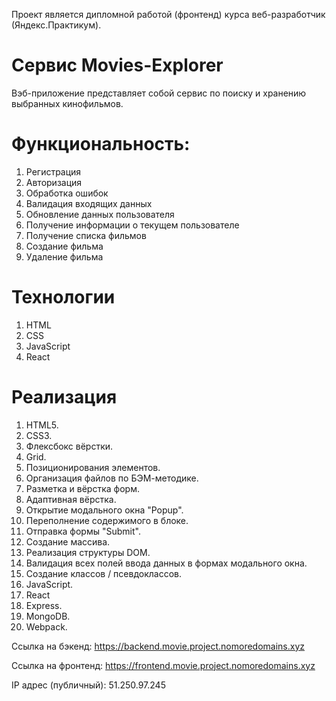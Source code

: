 Проект является дипломной работой (фронтенд) курса веб-разработчик (Яндекс.Практикум).

# Сервис Movies-Explorer

Вэб-приложение представляет собой сервис по поиску и хранению выбранных кинофильмов.

# Функциональность:
1.	Регистрация
2.	Авторизация
3. Обработка ошибок
4. Валидация входящих данных
5. Обновление данных пользователя
6. Получение информации о текущем пользователе
7. Получение списка фильмов
8. Создание фильма
9. Удаление фильма

# Технологии
1. HTML
2. CSS
3. JavaScript
4. React

# Реализация
1.	HTML5.
2.	CSS3.
3.	Флексбокс вёрстки.
4.	Grid.
5.	Позиционирования элементов.
6.	Организация файлов по БЭМ-методике.
7.	Разметка и вёрстка форм.
8.	Адаптивная вёрстка.
9.	Открытие модального окна "Popup".
10.	Переполнение содержимого в блоке.
11.	Отправка формы "Submit".
12.	Создание массива.
13.	Реализация структуры DOM.
14.	Валидация всех полей ввода данных в формах модального окна.
15.	Создание классов / псевдоклассов.
16.	JavaScript.
17.	React
18.	Express.
19.	MongoDB.
20.	Webpack.

Ссылка на бэкенд:
https://backend.movie.project.nomoredomains.xyz 

Ссылка на фронтенд:
https://frontend.movie.project.nomoredomains.xyz 

IP адрес (публичный):
51.250.97.245

